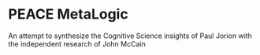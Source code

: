 # PEACE MetaLogic
An attempt to synthesize the Cognitive Science insights of Paul Jorion with the independent research of John McCain
